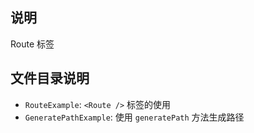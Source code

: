## 说明
 Route 标签

## 文件目录说明

- `RouteExample`: `<Route />` 标签的使用
- `GeneratePathExample`: 使用 `generatePath` 方法生成路径
